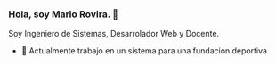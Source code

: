 ### Hola, soy Mario Rovira.  👋
Soy Ingeniero de Sistemas, Desarrolador Web y Docente.

- 🔭 Actualmente trabajo en  un sistema para una fundacion deportiva


<!--
**CyberWebX/CyberWebX** is a ✨ _special_ ✨ repository because its `README.md` (this file) appears on your GitHub profile.

Here are some ideas to get you started:

- 🔭 Actualmente trabajo en  ...
- 🌱 I’m currently learning ...
- 👯 I’m looking to collaborate on ...
- 🤔 I’m looking for help with ...
- 💬 Ask me about ...
- 📫 How to reach me: ...
- 😄 Pronouns: ...
- ⚡ Fun fact: ...
-->
